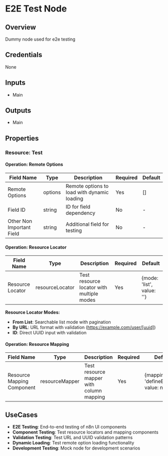 # E2E Test Node

## Overview

Dummy node used for e2e testing

## Credentials

None

## Inputs

- Main

## Outputs

- Main

## Properties

### Resource: Test

#### Operation: Remote Options
| Field Name | Type | Description | Required | Default |
|---|---|---|---|---|
| Remote Options | options | Remote options to load with dynamic loading | Yes | [] |
| Field ID | string | ID for field dependency | No | - |
| Other Non Important Field | string | Additional field for testing | No | - |

#### Operation: Resource Locator
| Field Name | Type | Description | Required | Default |
|---|---|---|---|---|
| Resource Locator | resourceLocator | Test resource locator with multiple modes | Yes | {mode: 'list', value: ''} |

**Resource Locator Modes:**
- **From List**: Searchable list mode with pagination
- **By URL**: URL format with validation (https://example.com/user/[uuid])
- **ID**: Direct UUID input with validation

#### Operation: Resource Mapping
| Field Name | Type | Description | Required | Default |
|---|---|---|---|---|
| Resource Mapping Component | resourceMapper | Test resource mapper with column mapping | Yes | {mappingMode: 'defineBelow', value: null} |

## UseCases

- **E2E Testing**: End-to-end testing of n8n UI components
- **Component Testing**: Test resource locators and mapping components
- **Validation Testing**: Test URL and UUID validation patterns
- **Dynamic Loading**: Test remote option loading functionality
- **Development Testing**: Mock node for development scenarios

